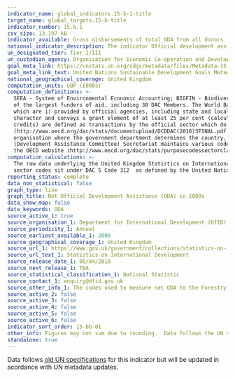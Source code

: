 ```yaml
---
indicator_name: global_indicators.15-b-1-title
target_name: global_targets.15-b-title
indicator_number: 15.b.1
csv_size: 13.197 kB
indicator_available: Gross disbursements of total ODA from all donors for biodiversity (£000s)
national_indicator_description: The indicator Official development assistance and public expenditure on conservation and sustainable use of biodiversity and ecosystems is defined as Gross disbursements of total ODA from all donors for biodiversity.
un_designated_tier: Tier I/III
un_custodian_agency: Organisation for Economic Co-operation and Development (OECD)
goal_meta_link: https://unstats.un.org/sdgs/metadata/files/Metadata-15-0b-01.pdf
goal_meta_link_text: United Nations Sustainable Development Goals Metadata (PDF 4.0 MB)
national_geographical_coverage: United Kingdom
computation_units: GBP (£000s) 
computation_definitions: >-
  SEEA - System of Environmental Economic Accounting; BIOFIN - Biodiversity Finance Initiative; EPEA - Environmental Protection Expenditure Accounts; UNCEEA -  UN Committee on Environmental Economic Accounting. Development Assistance Committee (DAC) - A unique international forum of many
  of the largest funders of aid, including 30 DAC Members. The World Bank, IMF and UNDP participate as observers. Official development assistance (ODA) - The DAC defines ODA as “those flows to countries and territories on the DAC List of ODA Recipients and to multilateral institutions
  which are i) provided by official agencies, including state and local governments, or by their executive agencies; and ii) each transaction is administered with the promotion of the economic development and welfare of developing countries as its main objective; and is concessional in
  character and conveys a grant element of at least 25 per cent (calculated at a rate of discount of 10 per cent) (http://www.oecd.org/dac/stats/officialdevelopmentassistancedefinitionandcoverage.htm). Other official flows (OOF) - Other official flows (excluding officially supported export
  credits) are defined as transactions by the official sector which do not meet the conditions for eligibility as ODA, either because they are not primarily aimed at development, or because they are not sufficiently concessional
  (http://www.oecd.org/dac/stats/documentupload/DCDDAC(2016)3FINAL.pdf - Para 24). Bilateral Aid -  Bilateral aid covers all aid provided by donor countries when the recipient country, sector or project is known. Bilateral aid also includes aid that is channelled through a multilateral
  organisation where the government department determines the country, sector or theme that the funds will be spent on. Multilateral Aid -  This is aid delivered in the form of core contributions to organisations on the DAC List of Multilateral Organisations.  Purpose Codes - The DAC
  (Development Assistance Committee) Secretariat maintains various code lists which are used by donors to report on their aid flows to the DAC databases.  In addition, these codes are used to classify information in the DAC databases. The sector classification codes used can be found on
  the OECD website (http://www.oecd.org/dac/stats/purposecodessectorclassification.htm).
computation_calculations: >-
  The raw data underlying the United Kingdom Statistics on International Development was summed around appropriate aid description CRS codes, bilateral and multilateral classification, donor recipient countries, and type of aid codes. The codes used to measure net ODA to the Forestry
  sector codes sit under DAC 5 Code 312  as defined by the United Nations Sustainable Development Goal Metadata for  Indicator 15.b.1.
reporting_status: complete
data_non_statistical: false
graph_type: line
graph_title: Net Official Development Assistance (ODA) in £000s
data_show_map: false
data_keywords: ODA
source_active_1: true
source_organisation_1: Department for International Development (DfID)
source_periodicity_1: Annual
source_earliest_available_1: 2009
source_geographical_coverage_1: United Kingdom
source_url_1: https://www.gov.uk/government/collections/statistics-on-international-development
source_url_text_1: Statistics on International Development
source_release_date_1: 05/04/2018
source_next_release_1: TBA
source_statistical_classification_1: National Statistic
source_contact_1: enquiry@dfid.gov.uk
source_other_info_1: The codes used to measure net ODA to the Forestry sector codes sit under DAC 5 Code 312 as defined by the United Nations Sustainable Development Goal Metadata for Indicator 15.b.1. 
source_active_2: false
source_active_3: false
source_active_4: false
source_active_5: false
source_active_6: false
indicator_sort_order: 15-bb-01
other_info: Figures may not sum due to rounding.  Data follows the UN specification for this indicator. This indicator has not been identified in collaboration with topic experts.
standalone: true
---
```

Data follows [old UN specifications](https://unstats.un.org/sdgs/files/metadata-compilation/Metadata-Goal-15.pdf) for this indicator but will be updated in acordance with UN metadata updates.
